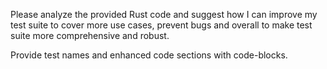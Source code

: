 Please analyze the provided Rust code and suggest how I can improve my test suite to cover more use cases, prevent bugs and overall to make test suite more comprehensive and robust.

Provide test names and enhanced code sections with code-blocks.

